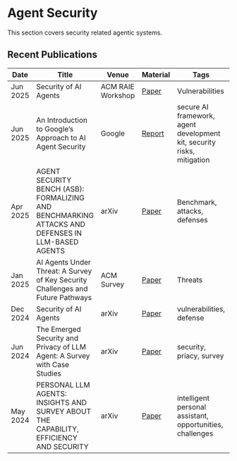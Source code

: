 # Agent Security
This section covers security related agentic systems.

## Recent Publications
| Date | Title | Venue | Material | Tags | Code | Summary |
|---|---|---|---|---|---|---|
| Jun 2025 | Security of AI Agents | ACM RAIE Workshop | [Paper](https://ieeexplore.ieee.org/stamp/stamp.jsp?arnumber=11029384&casa_token=-804IYvS5TUAAAAA:1VoLIog4M1hiF_3BIhsM7et18Nu9KsgQa3Ss16SdiXO4GpVDHhxqm6awQ--HsyDFcDufL7Qr4-8ZPQ) | Vulnerabilities | | |
| Jun 2025 | An Introduction to Google’s Approach to AI Agent Security | Google | [Report](https://storage.googleapis.com/gweb-research2023-media/pubtools/1018686.pdf) | secure AI framework, agent development kit, security risks, mitigation | | |
| Apr 2025 | AGENT SECURITY BENCH (ASB): FORMALIZING AND BENCHMARKING ATTACKS AND DEFENSES IN LLM-BASED AGENTS | arXiv | [Paper](https://arxiv.org/pdf/2410.02644?) | Benchmark, attacks, defenses | [GitHub](https://github.com/agiresearch/ASB) | |
| Jan 2025 | AI Agents Under Threat: A Survey of Key Security Challenges and Future Pathways | ACM Survey | [Paper](https://dl.acm.org/doi/pdf/10.1145/3716628) | Threats | | |
| Dec 2024| Security of AI Agents | arXiv | [Paper](https://arxiv.org/pdf/2406.08689v2) | vulnerabilities, defense | | |
| Jun 2024 | The Emerged Security and Privacy of LLM Agent: A Survey with Case Studies | arXiv | [Paper](https://arxiv.org/pdf/2407.19354) | security, priacy, survey | | |
| May 2024 | PERSONAL LLM AGENTS: INSIGHTS AND SURVEY ABOUT THE CAPABILITY, EFFICIENCY AND SECURITY  | arXiv | [Paper](https://arxiv.org/pdf/2401.05459) | intelligent personal assistant, opportunities, challenges | | |



